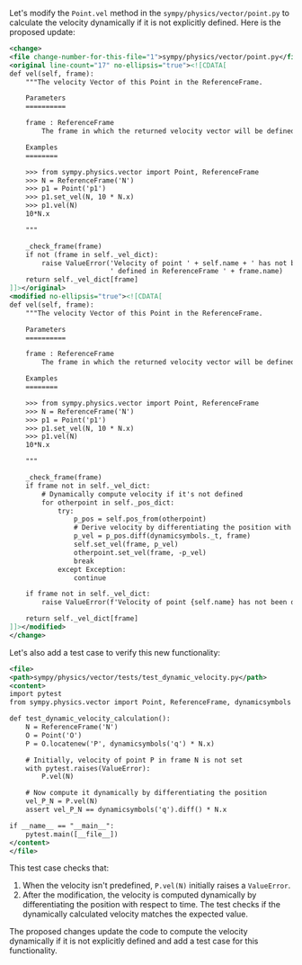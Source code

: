 Let's modify the `Point.vel` method in the `sympy/physics/vector/point.py` to calculate the velocity dynamically if it is not explicitly defined. Here is the proposed update:

```xml
<change>
<file change-number-for-this-file="1">sympy/physics/vector/point.py</file>
<original line-count="17" no-ellipsis="true"><![CDATA[
def vel(self, frame):
    """The velocity Vector of this Point in the ReferenceFrame.

    Parameters
    ==========

    frame : ReferenceFrame
        The frame in which the returned velocity vector will be defined in

    Examples
    ========

    >>> from sympy.physics.vector import Point, ReferenceFrame
    >>> N = ReferenceFrame('N')
    >>> p1 = Point('p1')
    >>> p1.set_vel(N, 10 * N.x)
    >>> p1.vel(N)
    10*N.x

    """

    _check_frame(frame)
    if not (frame in self._vel_dict):
        raise ValueError('Velocity of point ' + self.name + ' has not been'
                         ' defined in ReferenceFrame ' + frame.name)
    return self._vel_dict[frame]
]]></original>
<modified no-ellipsis="true"><![CDATA[
def vel(self, frame):
    """The velocity Vector of this Point in the ReferenceFrame.

    Parameters
    ==========

    frame : ReferenceFrame
        The frame in which the returned velocity vector will be defined in

    Examples
    ========

    >>> from sympy.physics.vector import Point, ReferenceFrame
    >>> N = ReferenceFrame('N')
    >>> p1 = Point('p1')
    >>> p1.set_vel(N, 10 * N.x)
    >>> p1.vel(N)
    10*N.x

    """

    _check_frame(frame)
    if frame not in self._vel_dict:
        # Dynamically compute velocity if it's not defined
        for otherpoint in self._pos_dict:
            try:
                p_pos = self.pos_from(otherpoint)
                # Derive velocity by differentiating the position with respect to time
                p_vel = p_pos.diff(dynamicsymbols._t, frame)
                self.set_vel(frame, p_vel)
                otherpoint.set_vel(frame, -p_vel)
                break
            except Exception:
                continue

    if frame not in self._vel_dict:
        raise ValueError(f'Velocity of point {self.name} has not been defined in ReferenceFrame {frame.name} and cannot be derived dynamically.')

    return self._vel_dict[frame]
]]></modified>
</change>
```

Let's also add a test case to verify this new functionality:

```xml
<file>
<path>sympy/physics/vector/tests/test_dynamic_velocity.py</path>
<content>
import pytest
from sympy.physics.vector import Point, ReferenceFrame, dynamicsymbols

def test_dynamic_velocity_calculation():
    N = ReferenceFrame('N')
    O = Point('O')
    P = O.locatenew('P', dynamicsymbols('q') * N.x)

    # Initially, velocity of point P in frame N is not set
    with pytest.raises(ValueError):
        P.vel(N)

    # Now compute it dynamically by differentiating the position
    vel_P_N = P.vel(N)
    assert vel_P_N == dynamicsymbols('q').diff() * N.x

if __name__ == "__main__":
    pytest.main([__file__])
</content>
</file>
```

This test case checks that:
1. When the velocity isn't predefined, `P.vel(N)` initially raises a `ValueError`.
2. After the modification, the velocity is computed dynamically by differentiating the position with respect to time. The test checks if the dynamically calculated velocity matches the expected value.

The proposed changes update the code to compute the velocity dynamically if it is not explicitly defined and add a test case for this functionality.